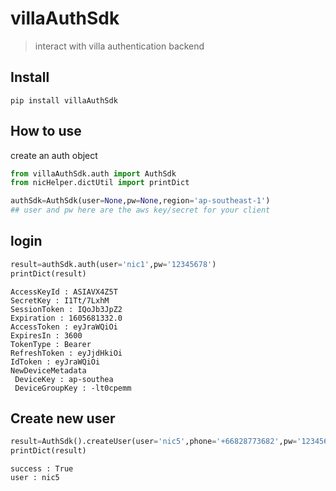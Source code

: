 # villaAuthSdk
> interact with villa authentication backend


## Install

`pip install villaAuthSdk`

## How to use

create an auth object

```python
from villaAuthSdk.auth import AuthSdk
from nicHelper.dictUtil import printDict
```

```python
authSdk=AuthSdk(user=None,pw=None,region='ap-southeast-1')
## user and pw here are the aws key/secret for your client
```

## login

```python
result=authSdk.auth(user='nic1',pw='12345678')
printDict(result)
```

    AccessKeyId : ASIAVX4Z5T
    SecretKey : I1Tt/7LxhM
    SessionToken : IQoJb3JpZ2
    Expiration : 1605681332.0
    AccessToken : eyJraWQiOi
    ExpiresIn : 3600
    TokenType : Bearer
    RefreshToken : eyJjdHkiOi
    IdToken : eyJraWQiOi
    NewDeviceMetadata
     DeviceKey : ap-southea
     DeviceGroupKey : -lt0cpemm


## Create new user

```python
result=AuthSdk().createUser(user='nic5',phone='+66828773682',pw='12345678',name='nic3')
printDict(result)
```

    success : True
    user : nic5

